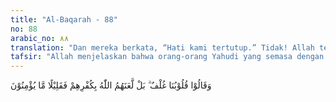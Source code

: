 ```yaml
---
title: "Al-Baqarah - 88"
no: 88
arabic_no: ٨٨
translation: "Dan mereka berkata, “Hati kami tertutup.” Tidak! Allah telah melaknat mereka itu karena keingkaran mereka, tetapi sedikit sekali mereka yang beriman."
tafsir: "Allah menjelaskan bahwa orang-orang Yahudi yang semasa dengan Muhammad saw membuat pernyataan bahwa hati mereka tertutup terhadap dakwah Muhammad saw. Perkataan mereka ini menunjukkan sikap mental yang mencegah mereka untuk memahami kitab yang dibawa oleh Nabi Muhammad saw. Ayat ini searti dengan firman Allah:\n\nDan mereka berkata, \"Hati kami sudah tertutup dari apa yang engkau seru kami kepadanya dan telinga kami sudah tersumbat, dan di antara kami dan engkau ada dinding, ¦. (Fussilat/41:5)\n\nSeperti telah disebutkan di atas, bahwa orang-orang yang mengatakan demikian itu ialah mereka yang hidup pada saat turunnya ayat dan sezaman dengan Muhammad saw. Allah membantah perkataan mereka, karena duduk persoalannya tidaklah seperti yang mereka katakan. Hati mereka itu diciptakan sesuai dengan fitrah, dan diberi bakat untuk menanggapi segala sesuatu yang dapat membuka hati mereka, dan menyampaikan kepada kebenaran, yang semestinya mereka dapat menilai kebenaran Kitab Al-Qur'an. Tetapi karena sikap mereka demikian, maka Allah membiarkan mereka jauh dari rahmat-Nya, karena kekafiran yang bersarang di hati mereka terhadap para nabi yang telah lalu dan pada kitab-kitab yang tidak mereka amalkan ajarannya, bahkan mereka berani mengubah menurut kehendak hawa nafsu mereka. Kemudian Allah menyebutkan laknat yang patut mereka terima dan alasan penimpaan laknat itu, yaitu agar mereka dapat memahami sebab dan musababnya, dengan disertai penjelasan bahwa Allah sekali-kali tidak menganiaya mereka. Tetapi semata-mata karena perbuatan mereka yang terus-menerus bergelimang dalam kekufuran dan kemaksiatan yang menyebabkan hati mereka tertutup kekufuran untuk menerima kebenaran.\n\nKemudian Allah juga menyebutkan bahwa mereka beriman hanya dengan iman yang sekelumit saja. Yang dimaksud dengan iman yang sekelumit ialah iman mereka kepada kitab, hanya sebagiannya saja, sedang sebagian yang lain mereka ubah menurut kehendak hawa nafsu, bahkan mereka enggan mengamalkannya. Atau dengan perkataan lain, mereka tidak mau mengamalkan keseluruhannya, bahkan yang mereka imani hanyalah sebagai ucapan lisan saja, tidak terbukti dalam perbuatan. Karena itu, iman yang terdapat dalam hati mereka tidak mampu untuk mengendalikan kemauan mereka, dan hawa nafsu mereka telah menyeret mereka ke lembah kekafiran."
---
```

وَقَالُوْا قُلُوْبُنَا غُلْفٌ ۗ بَلْ لَّعَنَهُمُ اللّٰهُ بِكُفْرِهِمْ فَقَلِيْلًا مَّا يُؤْمِنُوْنَ 